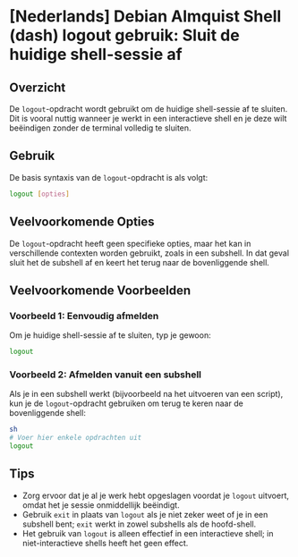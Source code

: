 # [Nederlands] Debian Almquist Shell (dash) logout gebruik: Sluit de huidige shell-sessie af

## Overzicht
De `logout`-opdracht wordt gebruikt om de huidige shell-sessie af te sluiten. Dit is vooral nuttig wanneer je werkt in een interactieve shell en je deze wilt beëindigen zonder de terminal volledig te sluiten.

## Gebruik
De basis syntaxis van de `logout`-opdracht is als volgt:

```sh
logout [opties]
```

## Veelvoorkomende Opties
De `logout`-opdracht heeft geen specifieke opties, maar het kan in verschillende contexten worden gebruikt, zoals in een subshell. In dat geval sluit het de subshell af en keert het terug naar de bovenliggende shell.

## Veelvoorkomende Voorbeelden

### Voorbeeld 1: Eenvoudig afmelden
Om je huidige shell-sessie af te sluiten, typ je gewoon:

```sh
logout
```

### Voorbeeld 2: Afmelden vanuit een subshell
Als je in een subshell werkt (bijvoorbeeld na het uitvoeren van een script), kun je de `logout`-opdracht gebruiken om terug te keren naar de bovenliggende shell:

```sh
sh
# Voer hier enkele opdrachten uit
logout
```

## Tips
- Zorg ervoor dat je al je werk hebt opgeslagen voordat je `logout` uitvoert, omdat het je sessie onmiddellijk beëindigt.
- Gebruik `exit` in plaats van `logout` als je niet zeker weet of je in een subshell bent; `exit` werkt in zowel subshells als de hoofd-shell.
- Het gebruik van `logout` is alleen effectief in een interactieve shell; in niet-interactieve shells heeft het geen effect.